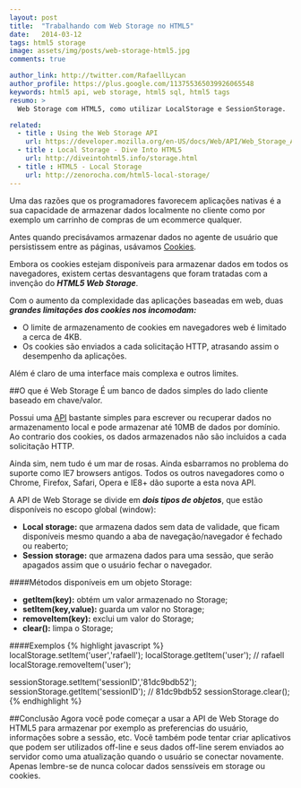 ```yaml
---
layout: post
title:  "Trabalhando com Web Storage no HTML5"
date:   2014-03-12
tags: html5 storage
image: assets/img/posts/web-storage-html5.jpg
comments: true

author_link: http://twitter.com/RafaellLycan
author_profile: https://plus.google.com/113755365039926065548
keywords: html5 api, web storage, html5 sql, html5 tags
resumo: >
  Web Storage com HTML5, como utilizar LocalStorage e SessionStorage.

related:
  - title : Using the Web Storage API
    url: https://developer.mozilla.org/en-US/docs/Web/API/Web_Storage_API/Using_the_Web_Storage_API
  - title : Local Storage - Dive Into HTML5
    url: http://diveintohtml5.info/storage.html
  - title : HTML5 - Local Storage
    url: http://zenorocha.com/html5-local-storage/
---
```

Uma das razões que os programadores favorecem aplicações nativas é a sua capacidade de armazenar dados localmente no cliente como por exemplo um carrinho de compras de um ecommerce qualquer.

Antes quando precisávamos armazenar dados no agente de usuário que persistissem entre as páginas, usávamos [Cookies](http://en.wikipedia.org/wiki/HTTP_cookie).

Embora os cookies estejam disponíveis para armazenar dados em todos os navegadores, existem certas desvantagens que foram tratadas com a invenção do ***HTML5 Web Storage***.

Com o aumento da complexidade das aplicações baseadas em web, duas ***grandes limitações dos cookies nos incomodam:***

- O limite de armazenamento de cookies em navegadores web é limitado a cerca de 4KB.
- Os cookies são enviados a cada solicitação HTTP, atrasando assim o desempenho da aplicações.

Além é claro de uma interface mais complexa e outros limites.

##O que é Web Storage
É um banco de dados simples do lado cliente baseado em chave/valor.

Possui uma [API](http://dev.w3.org/html5/webstorage/) bastante simples para escrever ou recuperar dados no armazenamento local e pode armazenar até 10MB de dados por domínio. Ao contrario dos cookies, os dados armazenados não são incluidos a cada solicitação HTTP.

Ainda sim, nem tudo é um mar de rosas. Ainda esbarramos no problema do suporte como IE7 browsers antigos. Todos os outros navegadores como o Chrome, Firefox, Safari, Opera e IE8+ dão suporte a esta nova API.

A API de Web Storage se divide em ***dois tipos de objetos***, que estão disponíveis no escopo global (window):

- **Local storage:** que armazena dados sem data de validade, que ficam disponíveis mesmo quando a aba de navegação/navegador é fechado ou reaberto;
- **Session storage:** que armazena dados para uma sessão, que serão apagados assim que o usuário fechar o navegador.

####Métodos disponíveis em um objeto Storage:
- **getItem(key):** obtém um valor armazenado no Storage;
- **setItem(key,value):** guarda um valor no Storage;
- **removeItem(key):** exclui um valor do Storage;
- **clear():** limpa o Storage;

####Exemplos
{% highlight javascript %}
localStorage.setItem('user','rafaell');
localStorage.getItem('user'); // rafaell
localStorage.removeItem('user');

sessionStorage.setItem('sessionID','81dc9bdb52');
sessionStorage.getItem('sessionID'); // 81dc9bdb52
sessionStorage.clear();
{% endhighlight %}

##Conclusão
Agora você pode começar a usar a API de Web Storage do HTML5 para armazenar por exemplo as preferencias do usuário, informações sobre a sessão, etc. Você também pode tentar criar aplicativos que podem ser utilizados off-line e seus dados off-line serem enviados ao servidor como uma atualização quando o usuário se conectar novamente. Apenas lembre-se de nunca colocar dados senssíveis em storage ou cookies.